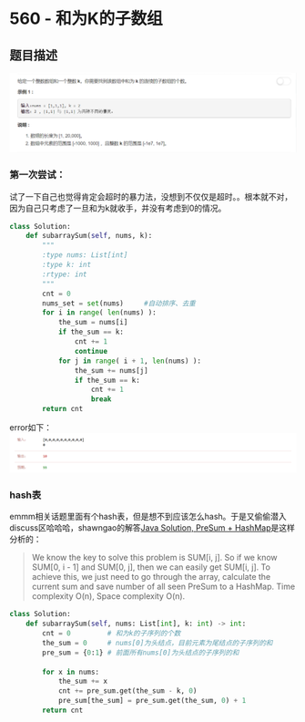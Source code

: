 # 560 -  和为K的子数组

## 题目描述
![problem](images/560.png)


### 第一次尝试：
试了一下自己也觉得肯定会超时的暴力法，没想到不仅仅是超时。。根本就不对，因为自己只考虑了一旦和为k就收手，并没有考虑到0的情况。

```python
class Solution:
    def subarraySum(self, nums, k):
        """
        :type nums: List[int]
        :type k: int
        :rtype: int
        """
        cnt = 0
        nums_set = set(nums)     #自动排序、去重
        for i in range( len(nums) ):
            the_sum = nums[i]
            if the_sum == k:
                cnt += 1
                continue
            for j in range( i + 1, len(nums) ):
                the_sum += nums[j]
                if the_sum == k:
                    cnt += 1
                    break
        return cnt
```
error如下：
![error](images/error.png)


### hash表
emmm相关话题里面有个hash表，但是想不到应该怎么hash。于是又偷偷潜入discuss区哈哈哈，shawngao的解答[Java Solution, PreSum + HashMap](https://leetcode.com/problems/subarray-sum-equals-k/discuss/102106/Java-Solution-PreSum-+-HashMap)是这样分析的：  
> We know the key to solve this problem is SUM[i, j]. So if we know SUM[0, i - 1] and SUM[0, j], then we can easily get SUM[i, j]. To achieve this, we just need to go through the array, calculate the current sum and save number of all seen PreSum to a HashMap. Time complexity O(n), Space complexity O(n).

```python
class Solution:
    def subarraySum(self, nums: List[int], k: int) -> int:
        cnt = 0         # 和为k的子序列的个数
        the_sum = 0     # nums[0]为头结点，目前元素为尾结点的子序列的和
        pre_sum = {0:1} # 前面所有nums[0]为头结点的子序列的和
        
        for x in nums:
            the_sum += x
            cnt += pre_sum.get(the_sum - k, 0)  
            pre_sum[the_sum] = pre_sum.get(the_sum, 0) + 1
        return cnt
```